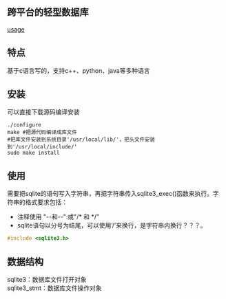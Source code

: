 跨平台的轻型数据库
----
[usage](http://www.runoob.com/sqlite/sqlite-c-cpp.html)
## 特点
基于c语言写的，支持c++、python、java等多种语言
## 安装
可以直接下载源码编译安装
```shell
./configure
make #把源代码编译成库文件
#把库文件安装到系统目录'/usr/local/lib/'，把头文件安装到'/usr/local/include/'
sudo make install 
```
## 使用
需要把sqlite的语句写入字符串，再把字符串传入sqlite3_exec()函数来执行。字符串的格式要求包括：
- 注释使用 "--和--":或"/* 和 */"
 - sqlite语句以分号为结尾，可以使用‘/’来换行，是字符串内换行？？？。 


```c++
#include <sqlite3.h>
```
## 数据结构
sqlite3：数据库文件打开对象  
sqlite3_stmt：数据库文件操作对象